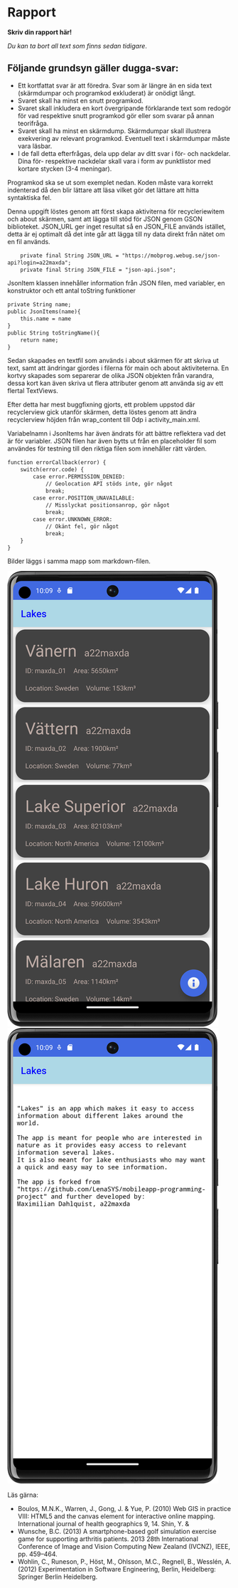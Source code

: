 
# Rapport

**Skriv din rapport här!**

_Du kan ta bort all text som finns sedan tidigare_.

## Följande grundsyn gäller dugga-svar:

- Ett kortfattat svar är att föredra. Svar som är längre än en sida text (skärmdumpar och programkod exkluderat) är onödigt långt.
- Svaret skall ha minst en snutt programkod.
- Svaret skall inkludera en kort övergripande förklarande text som redogör för vad respektive snutt programkod gör eller som svarar på annan teorifråga.
- Svaret skall ha minst en skärmdump. Skärmdumpar skall illustrera exekvering av relevant programkod. Eventuell text i skärmdumpar måste vara läsbar.
- I de fall detta efterfrågas, dela upp delar av ditt svar i för- och nackdelar. Dina för- respektive nackdelar skall vara i form av punktlistor med kortare stycken (3-4 meningar).

Programkod ska se ut som exemplet nedan. Koden måste vara korrekt indenterad då den blir lättare att läsa vilket gör det lättare att hitta syntaktiska fel.

Denna uppgift löstes genom att först skapa aktiviterna för recycleriewitem och about skärmen,
samt att lägga till stöd för JSON genom GSON biblioteket.
JSON_URL ger inget resultat så en JSON_FILE används istället, detta är ej optimalt då det inte går att
lägga till ny data direkt från nätet om en fil används.

```
    private final String JSON_URL = "https://mobprog.webug.se/json-api?login=a22maxda";
    private final String JSON_FILE = "json-api.json";
```

JsonItem klassen innehåller information från JSON filen, med variabler, en konstruktor och ett antal toString funktioner

```
private String name;
public JsonItems(name){
    this.name = name
}
public String toStringName(){
    return name;
}
```

Sedan skapades en textfil som används i about skärmen för att skriva ut text, samt att ändringar gjordes i  filerna för main och about aktiviteterna.
En kortvy skapades som separerar de olika JSON objekten från varandra, dessa kort kan även skriva ut flera attributer genom att använda sig av ett flertal TextViews.

Efter detta har mest buggfixning gjorts, ett problem uppstod där recyclerview gick utanför skärmen, detta löstes genom att ändra recyclerview höjden
från wrap_content till 0dp i activity_main.xml.

Variabelnamn i JsonItems har även ändrats för att bättre reflektera vad det är för variabler.
JSON filen har även bytts ut från en placeholder fil som användes för testning till den riktiga filen som innehåller rätt värden.

```
function errorCallback(error) {
    switch(error.code) {
        case error.PERMISSION_DENIED:
            // Geolocation API stöds inte, gör något
            break;
        case error.POSITION_UNAVAILABLE:
            // Misslyckat positionsanrop, gör något
            break;
        case error.UNKNOWN_ERROR:
            // Okänt fel, gör något
            break;
    }
}
```

Bilder läggs i samma mapp som markdown-filen.

![](Home-Screen.png)
![](About-Screen.png)

Läs gärna:

- Boulos, M.N.K., Warren, J., Gong, J. & Yue, P. (2010) Web GIS in practice VIII: HTML5 and the canvas element for interactive online mapping. International journal of health geographics 9, 14. Shin, Y. &
- Wunsche, B.C. (2013) A smartphone-based golf simulation exercise game for supporting arthritis patients. 2013 28th International Conference of Image and Vision Computing New Zealand (IVCNZ), IEEE, pp. 459–464.
- Wohlin, C., Runeson, P., Höst, M., Ohlsson, M.C., Regnell, B., Wesslén, A. (2012) Experimentation in Software Engineering, Berlin, Heidelberg: Springer Berlin Heidelberg.
